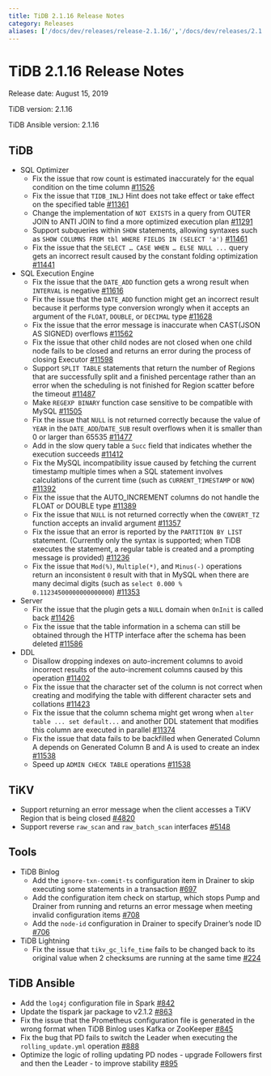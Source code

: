 ```yaml
---
title: TiDB 2.1.16 Release Notes
category: Releases
aliases: ['/docs/dev/releases/release-2.1.16/','/docs/dev/releases/2.1.16/']
---
```


# TiDB 2.1.16 Release Notes

Release date: August 15, 2019

TiDB version: 2.1.16

TiDB Ansible version: 2.1.16

## TiDB

+ SQL Optimizer
    - Fix the issue that row count is estimated inaccurately for the equal condition on the time column [#11526](https://github.com/pingcap/tidb/pull/11526)
    - Fix the issue that `TIDB_INLJ` Hint does not take effect or take effect on the specified table [#11361](https://github.com/pingcap/tidb/pull/11361)
    - Change the implementation of `NOT EXISTS` in a query from OUTER JOIN to ANTI JOIN to find a more optimized execution plan [#11291](https://github.com/pingcap/tidb/pull/11291)
    - Support subqueries within `SHOW` statements, allowing syntaxes such as `SHOW COLUMNS FROM tbl WHERE FIELDS IN (SELECT 'a')` [#11461](https://github.com/pingcap/tidb/pull/11461)
    - Fix the issue that the `SELECT … CASE WHEN … ELSE NULL ...` query gets an incorrect result caused by the constant folding optimization [#11441](https://github.com/pingcap/tidb/pull/11441)
+ SQL Execution Engine
    - Fix the issue that the `DATE_ADD` function gets a wrong result when `INTERVAL` is negative [#11616](https://github.com/pingcap/tidb/pull/11616)
    - Fix the issue that the `DATE_ADD` function might get an incorrect result because it performs type conversion wrongly when it accepts an argument of the `FLOAT`, `DOUBLE`, or `DECIMAL` type [#11628](https://github.com/pingcap/tidb/pull/11628)
    - Fix the issue that the error message is inaccurate when CAST(JSON AS SIGNED) overflows [#11562](https://github.com/pingcap/tidb/pull/11562)
    - Fix the issue that other child nodes are not closed when one child node fails to be closed and returns an error during the process of closing Executor [#11598](https://github.com/pingcap/tidb/pull/11598)
    - Support `SPLIT TABLE` statements that return the number of Regions that are successfully split and a finished percentage rather than an error when the scheduling is not finished for Region scatter before the timeout [#11487](https://github.com/pingcap/tidb/pull/11487)
    - Make `REGEXP BINARY` function case sensitive to be compatible with MySQL [#11505](https://github.com/pingcap/tidb/pull/11505)
    - Fix the issue that `NULL` is not returned correctly because the value of `YEAR` in the `DATE_ADD`/`DATE_SUB` result overflows when it is smaller than 0 or larger than 65535 [#11477](https://github.com/pingcap/tidb/pull/11477)
    - Add in the slow query table a `Succ` field that indicates whether the execution succeeds [#11412](https://github.com/pingcap/tidb/pull/11421)
    - Fix the MySQL incompatibility issue caused by fetching the current timestamp multiple times when a SQL statement involves calculations of the current time (such as `CURRENT_TIMESTAMP` or `NOW`) [#11392](https://github.com/pingcap/tidb/pull/11392)
    - Fix the issue that the AUTO_INCREMENT columns do not handle the FLOAT or DOUBLE type [#11389](https://github.com/pingcap/tidb/pull/11389)
    - Fix the issue that `NULL` is not returned correctly when the `CONVERT_TZ` function accepts an invalid argument [#11357](https://github.com/pingcap/tidb/pull/11357)
    - Fix the issue that an error is reported by the `PARTITION BY LIST` statement. (Currently only the syntax is supported; when TiDB executes the statement, a regular table is created and a prompting message is provided) [#11236](https://github.com/pingcap/tidb/pull/11236)
    - Fix the issue that `Mod(%)`, `Multiple(*)`, and `Minus(-)` operations return an inconsistent `0` result with that in MySQL when there are many decimal digits (such as `select 0.000 % 0.11234500000000000000`) [#11353](https://github.com/pingcap/tidb/pull/11353)
+ Server
    - Fix the issue that the plugin gets a `NULL` domain when `OnInit` is called back [#11426](https://github.com/pingcap/tidb/pull/11426)
    - Fix the issue that the table information in a schema can still be obtained through the HTTP interface after the schema has been deleted [#11586](https://github.com/pingcap/tidb/pull/11586)
+ DDL
    - Disallow dropping indexes on auto-increment columns to avoid incorrect results of the auto-increment columns caused by this operation [#11402](https://github.com/pingcap/tidb/pull/11402)
    - Fix the issue that the character set of the column is not correct when creating and modifying the table with different character sets and collations [#11423](https://github.com/pingcap/tidb/pull/11423)
    - Fix the issue that the column schema might get wrong when `alter table ... set default...` and another DDL statement that modifies this column are executed in parallel [#11374](https://github.com/pingcap/tidb/pull/11374)
    - Fix the issue that data fails to be backfilled when Generated Column A depends on Generated Column B and A is used to create an index [#11538](https://github.com/pingcap/tidb/pull/11538)
    - Speed up `ADMIN CHECK TABLE` operations [#11538](https://github.com/pingcap/tidb/pull/11676)

## TiKV

+ Support returning an error message when the client accesses a TiKV Region that is being closed [#4820](https://github.com/tikv/tikv/pull/4820)
+ Support reverse `raw_scan` and `raw_batch_scan` interfaces [#5148](https://github.com/tikv/tikv/pull/5148)

## Tools

+ TiDB Binlog
    - Add the `ignore-txn-commit-ts` configuration item in Drainer to skip executing some statements in a transaction [#697](https://github.com/pingcap/tidb-binlog/pull/697)
    - Add the configuration item check on startup, which stops Pump and Drainer from running and returns an error message when meeting invalid configuration items [#708](https://github.com/pingcap/tidb-binlog/pull/708)
    - Add the `node-id` configuration in Drainer to specify Drainer’s node ID [#706](https://github.com/pingcap/tidb-binlog/pull/706)
+ TiDB Lightning
    - Fix the issue that `tikv_gc_life_time` fails to be changed back to its original value when 2 checksums are running at the same time [#224](https://github.com/pingcap/tidb-lightning/pull/224)

## TiDB Ansible

+ Add the `log4j` configuration file in Spark [#842](https://github.com/pingcap/tidb-ansible/pull/842)
+ Update the tispark jar package to v2.1.2 [#863](https://github.com/pingcap/tidb-ansible/pull/863)
+ Fix the issue that the Prometheus configuration file is generated in the wrong format when TiDB Binlog uses Kafka or ZooKeeper [#845](https://github.com/pingcap/tidb-ansible/pull/845)
+ Fix the bug that PD fails to switch the Leader when executing the `rolling_update.yml` operation [#888](https://github.com/pingcap/tidb-ansible/pull/888)
+ Optimize the logic of rolling updating PD nodes - upgrade Followers first and then the Leader - to improve stability [#895](https://github.com/pingcap/tidb-ansible/pull/895)
